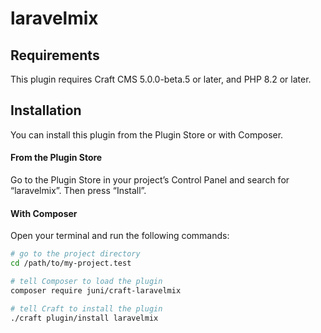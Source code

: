 # laravelmix



## Requirements

This plugin requires Craft CMS 5.0.0-beta.5 or later, and PHP 8.2 or later.

## Installation

You can install this plugin from the Plugin Store or with Composer.

#### From the Plugin Store

Go to the Plugin Store in your project’s Control Panel and search for “laravelmix”. Then press “Install”.

#### With Composer

Open your terminal and run the following commands:

```bash
# go to the project directory
cd /path/to/my-project.test

# tell Composer to load the plugin
composer require juni/craft-laravelmix

# tell Craft to install the plugin
./craft plugin/install laravelmix
```
